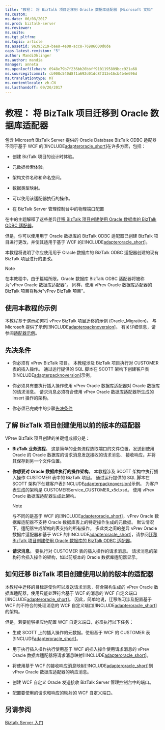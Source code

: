 ```yaml
---
title: "教程： 将 BizTalk 项目迁移到 Oracle 数据库适配器 |Microsoft 文档"
ms.custom: 
ms.date: 06/08/2017
ms.prod: biztalk-server
ms.reviewer: 
ms.suite: 
ms.tgt_pltfrm: 
ms.topic: article
ms.assetid: 9a393219-bae8-4e08-acc8-76986600d0de
caps.latest.revision: "5"
author: MandiOhlinger
ms.author: mandia
manager: anneta
ms.openlocfilehash: 0948e79b7f236bb20bbff9101195809bcc921a68
ms.sourcegitcommit: cb908c540d8f1a692d01dc8f313e16cb4b4e696d
ms.translationtype: MT
ms.contentlocale: zh-CN
ms.lasthandoff: 09/20/2017
---
```

# <a name="tutorial-migrate-biztalk-projects-to-the-oracle-database-adapter"></a>教程： 将 BizTalk 项目迁移到 Oracle 数据库适配器
包含 Microsoft BizTalk Server 提供的 Oracle Database BizTalk ODBC 适配器不同于基于 WCF 的[!INCLUDE[adapteroracle_short](../../includes/adapteroracle-short-md.md)]在许多方面，包括：  
  
-   创建 BizTalk 项目的设计时体验。  
  
-   元数据检索体验。  
  
-   架构文件名称和命名空间。  
  
-   数据类型映射。  
  
-   可以使用该适配器执行的操作。  
  
-   在 BizTalk Server 管理控制台中的物理端口配置  
  
 在中的主题解释了这些差异[迁移 BizTalk 项目创建使用 Oracle 数据库的 BizTalk ODBC 适配器](http://msdn.microsoft.com/library/18f40265-c7f3-44a1-99b6-1b1dc800561e)。  
  
 但是，你可以使用用于 Oracle 数据库的 BizTalk ODBC 适配器已创建 BizTalk 项目进行更改，并使其适用于基于 WCF 的[!INCLUDE[adapteroracle_short](../../includes/adapteroracle-short-md.md)]。  
  
 本教程将说明了你应使用用于 Oracle 数据库的 BizTalk ODBC 适配器创建的现有 BizTalk 项目进行的更改。  
  
> [!NOTE]
>  在本教程中，由于篇幅所限，Oracle 数据库 BizTalk ODBC 适配器将被称为"vPrev Oracle 数据库适配器"。 同样，使用 vPrev Oracle 数据库适配器的 BizTalk 项目将称为"vPrev BizTalk 项目"。  
  
## <a name="sample-used-for-the-tutorial"></a>使用本教程的示例  
 本教程基于演示如何将 vPrev BizTalk 项目迁移的示例 (Oracle_Migration)。 与 Microsoft 提供了示例[!INCLUDE[adapterpacknoversion](../../includes/adapterpacknoversion-md.md)]。 有关详细信息，请参阅[适配器示例](../../adapters-and-accelerators/accelerator-rosettanet/adapter-samples.md)。  
  
## <a name="prerequisites"></a>先决条件  
  
-   你必须有 vPrev BizTalk 项目。 本教程涉及 BizTalk 项目执行对 CUSTOMER 表的插入操作。 通过运行提供的 SQL 脚本在 SCOTT 架构下创建客户表[!INCLUDE[adapterpacknoversion](../../includes/adapterpacknoversion-md.md)]示例。  
  
-   你必须具有要执行插入操作使用 vPrev Oracle 数据库适配器对 Oracle 数据库的请求消息。 请求消息必须符合使用 vPrev Oracle 数据库适配器所生成的 Insert 操作的架构。  
  
-   你必须已完成中的步骤[先决条件](../../adapters-and-accelerators/adapter-oracle-database/prerequisites-to-create-oracle-database-applications.md) 
  
## <a name="understanding-a-biztalk-project-created-using-the-previous-version-of-the-adapter"></a>了解 BizTalk 项目创建使用以前的版本的适配器  
 VPrev BizTalk 项目创建的关键组成部分是：  
  
-   **BizTalk 业务流程**。 这是简单的业务流程选取端口的文件位置，发送到使用 Oracle 的 Oracle 数据库的请求消息发送接收的请求消息、 接收响应，并将其保存到另一个文件位置。  
  
-   **你想要对 Oracle 数据库执行的操作架构**。 本教程涉及 SCOTT 架构中执行插入操作 CUSTOMER 表中的 BizTalk 项目。 通过运行提供的 SQL 脚本在 SCOTT 架构下创建客户表[!INCLUDE[adapterpacknoversion](../../includes/adapterpacknoversion-md.md)]示例。 为客户表生成的架构是 CUSTOMERService_CUSTOMER_x5d.xsd。 使用 vPrev Oracle 数据库适配器生成此架构。  
  
    > [!NOTE]
    >  与不同的是基于 WCF 的[!INCLUDE[adapteroracle_short](../../includes/adapteroracle-short-md.md)]，vPrev Oracle 数据库适配器不支持 Oracle 数据库表上的特定操作生成的元数据。 默认情况下，适配器生成架构的表支持的所有操作。 多此类之间的差异 vPrev Oracle 数据库适配器和基于 WCF 的[!INCLUDE[adapteroracle_short](../../includes/adapteroracle-short-md.md)]，请参阅[迁移 BizTalk 项目创建使用 Oracle 数据库的 BizTalk ODBC 适配器](http://msdn.microsoft.com/library/18f40265-c7f3-44a1-99b6-1b1dc800561e)。  
  
-   **请求消息**。 要执行对 CUSTOMER 表的插入操作的请求消息。 请求消息的架构符合插入操作的架构，如以前版本的 Oracle 数据库适配器显示。  
  
## <a name="how-to-migrate-a-biztalk-project-created-using-the-previous-version-of-the-adapter"></a>如何迁移 BizTalk 项目创建使用以前的版本的适配器  
 本教程中迁移的目标是使你可以发送请求消息，符合架构生成的 vPrev Oracle 数据库适配器，使用只能处理符合基于 WCF 的消息的 WCF 自定义端口[!INCLUDE[adapteroracle_short](../../includes/adapteroracle-short-md.md)]。 因此，简单地说，迁移练习涉及配置基于 WCF 的不符合的处理消息的 WCF 自定义端口[!INCLUDE[adapteroracle_short](../../includes/adapteroracle-short-md.md)]的架构。  
  
 但是，若要能够相应地配置 WCF 自定义端口，必须执行以下任务：  
  
-   生成 SCOTT 上的插入操作的元数据。使用基于 WCF 的 CUSTOMER 表[!INCLUDE[adapteroracle_short](../../includes/adapteroracle-short-md.md)]。  
  
-   用于执行插入操作执行使用基于 WCF 的插入操作使用请求消息的 vPrev Oracle 数据库适配器将请求消息映射[!INCLUDE[adapteroracle_short](../../includes/adapteroracle-short-md.md)]。  
  
-   将使用基于 WCF 的接收响应消息映射[!INCLUDE[adapteroracle_short](../../includes/adapteroracle-short-md.md)]到 vPrev Oracle 数据库适配器的响应消息。  
  
-   创建 WCF 自定义 Oracle 发送接收 BizTalk Server 管理控制台中的端口。  
  
-   配置要使用的请求和响应的映射的 WCF 自定义端口。  
  
 
  
## <a name="see-also"></a>另请参阅  
[Biztalk Server 入门](../../core/getting-started-with-biztalk-server.md)